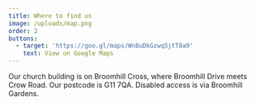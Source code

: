 ```yaml
---
title: Where to find us
image: /uploads/map.png
order: 2
buttons:
  - target: 'https://goo.gl/maps/Wn8uDkGzwq5jtT8a9'
    text: View on Google Maps
---
```

Our church building is on Broomhill Cross, where Broomhill Drive meets Crow Road. Our postcode is G11 7QA. Disabled access is via Broomhill Gardens.
